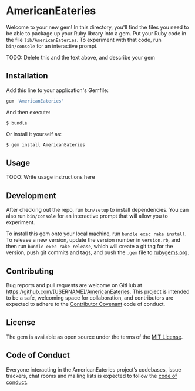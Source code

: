 # AmericanEateries

Welcome to your new gem! In this directory, you'll find the files you need to be able to package up your Ruby library into a gem. Put your Ruby code in the file `lib/AmericanEateries`. To experiment with that code, run `bin/console` for an interactive prompt.

TODO: Delete this and the text above, and describe your gem

## Installation

Add this line to your application's Gemfile:

```ruby
gem 'AmericanEateries'
```

And then execute:

    $ bundle

Or install it yourself as:

    $ gem install AmericanEateries

## Usage

TODO: Write usage instructions here

## Development

After checking out the repo, run `bin/setup` to install dependencies. You can also run `bin/console` for an interactive prompt that will allow you to experiment.

To install this gem onto your local machine, run `bundle exec rake install`. To release a new version, update the version number in `version.rb`, and then run `bundle exec rake release`, which will create a git tag for the version, push git commits and tags, and push the `.gem` file to [rubygems.org](https://rubygems.org).

## Contributing

Bug reports and pull requests are welcome on GitHub at https://github.com/[USERNAME]/AmericanEateries. This project is intended to be a safe, welcoming space for collaboration, and contributors are expected to adhere to the [Contributor Covenant](http://contributor-covenant.org) code of conduct.

## License

The gem is available as open source under the terms of the [MIT License](https://opensource.org/licenses/MIT).

## Code of Conduct

Everyone interacting in the AmericanEateries project’s codebases, issue trackers, chat rooms and mailing lists is expected to follow the [code of conduct](https://github.com/[USERNAME]/AmericanEateries/blob/master/CODE_OF_CONDUCT.md).
